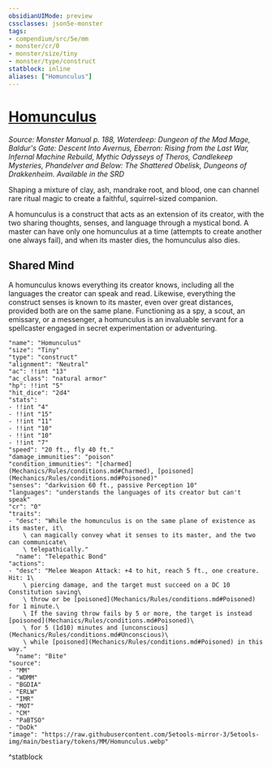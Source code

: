 ```yaml
---
obsidianUIMode: preview
cssclasses: json5e-monster
tags:
- compendium/src/5e/mm
- monster/cr/0
- monster/size/tiny
- monster/type/construct
statblock: inline
aliases: ["Homunculus"]
---
```

# [Homunculus](Mechanics\bestiary\construct/homunculus.md)
*Source: Monster Manual p. 188, Waterdeep: Dungeon of the Mad Mage, Baldur's Gate: Descent Into Avernus, Eberron: Rising from the Last War, Infernal Machine Rebuild, Mythic Odysseys of Theros, Candlekeep Mysteries, Phandelver and Below: The Shattered Obelisk, Dungeons of Drakkenheim. Available in the <span title='Systems Reference Document (5.1)'>SRD</span>*  

Shaping a mixture of clay, ash, mandrake root, and blood, one can channel rare ritual magic to create a faithful, squirrel-sized companion.

A homunculus is a construct that acts as an extension of its creator, with the two sharing thoughts, senses, and language through a mystical bond. A master can have only one homunculus at a time (attempts to create another one always fail), and when its master dies, the homunculus also dies.

## Shared Mind

A homunculus knows everything its creator knows, including all the languages the creator can speak and read. Likewise, everything the construct senses is known to its master, even over great distances, provided both are on the same plane. Functioning as a spy, a scout, an emissary, or a messenger, a homunculus is an invaluable servant for a spellcaster engaged in secret experimentation or adventuring.

```statblock
"name": "Homunculus"
"size": "Tiny"
"type": "construct"
"alignment": "Neutral"
"ac": !!int "13"
"ac_class": "natural armor"
"hp": !!int "5"
"hit_dice": "2d4"
"stats":
- !!int "4"
- !!int "15"
- !!int "11"
- !!int "10"
- !!int "10"
- !!int "7"
"speed": "20 ft., fly 40 ft."
"damage_immunities": "poison"
"condition_immunities": "[charmed](Mechanics/Rules/conditions.md#Charmed), [poisoned](Mechanics/Rules/conditions.md#Poisoned)"
"senses": "darkvision 60 ft., passive Perception 10"
"languages": "understands the languages of its creator but can't speak"
"cr": "0"
"traits":
- "desc": "While the homunculus is on the same plane of existence as its master, it\
    \ can magically convey what it senses to its master, and the two can communicate\
    \ telepathically."
  "name": "Telepathic Bond"
"actions":
- "desc": "Melee Weapon Attack: +4 to hit, reach 5 ft., one creature. Hit: 1\
    \ piercing damage, and the target must succeed on a DC 10 Constitution saving\
    \ throw or be [poisoned](Mechanics/Rules/conditions.md#Poisoned) for 1 minute.\
    \ If the saving throw fails by 5 or more, the target is instead [poisoned](Mechanics/Rules/conditions.md#Poisoned)\
    \ for 5 (1d10) minutes and [unconscious](Mechanics/Rules/conditions.md#Unconscious)\
    \ while [poisoned](Mechanics/Rules/conditions.md#Poisoned) in this way."
  "name": "Bite"
"source":
- "MM"
- "WDMM"
- "BGDIA"
- "ERLW"
- "IMR"
- "MOT"
- "CM"
- "PaBTSO"
- "DoDk"
"image": "https://raw.githubusercontent.com/5etools-mirror-3/5etools-img/main/bestiary/tokens/MM/Homunculus.webp"
```
^statblock